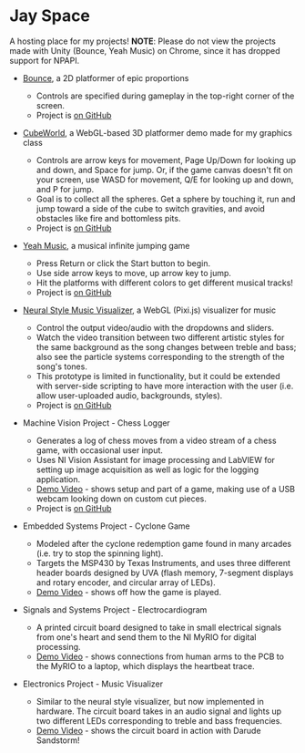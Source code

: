 Jay Space
===

A hosting place for my projects! **NOTE**: Please do not view the projects made with Unity (Bounce, Yeah Music) on Chrome, since it has dropped support for NPAPI.

* [Bounce](Bounce/bounce_web.html), a 2D platformer of epic proportions
	* Controls are specified during gameplay in the top-right corner of the screen.
	* Project is [on GitHub](https://github.com/SebastianJay/Bounce-Game)

* [CubeWorld](CubeWorld/cube_main.html), a WebGL-based 3D platformer demo made for my graphics class
	* Controls are arrow keys for movement, Page Up/Down for looking up and down, and Space for jump. Or, if the game canvas doesn't fit on your screen, use WASD for movement, Q/E for looking up and down, and P for jump.
	* Goal is to collect all the spheres. Get a sphere by touching it, run and jump toward a side of the cube to switch gravities, and avoid obstacles like fire and bottomless pits.
	* Project is [on GitHub](https://github.com/SebastianJay/CubeWorld)

* [Yeah Music](YeahMusic/Web.html), a musical infinite jumping game
	* Press Return or click the Start button to begin.
	* Use side arrow keys to move, up arrow key to jump.
	* Hit the platforms with different colors to get different musical tracks!
	* Project is [on GitHub](https://github.com/josephbaik/uva.hax0rs)

* [Neural Style Music Visualizer](MusicVisual/index.html), a WebGL (Pixi.js) visualizer for music
	* Control the output video/audio with the dropdowns and sliders.
	* Watch the video transition between two different artistic styles for the same background as the song changes between treble and bass; also see the particle systems corresponding to the strength of the song's tones.
	* This prototype is limited in functionality, but it could be extended with server-side scripting to have more interaction with the user (i.e. allow user-uploaded audio, backgrounds, styles).
	* Project is [on GitHub](https://github.com/SebastianJay/NeuralStyle-Music)

* Machine Vision Project - Chess Logger
	* Generates a log of chess moves from a video stream of a chess game, with occasional user input.
	* Uses NI Vision Assistant for image processing and LabVIEW for setting up image acquisition as well as logic for the logging application.
	* [Demo Video](https://www.youtube.com/watch?v=oEiwm47Tykk) - shows setup and part of a game, making use of a USB webcam looking down on custom cut pieces.
	* Project is [on GitHub](https://github.com/SebastianJay/Chess-Logger)

* Embedded Systems Project - Cyclone Game
	* Modeled after the cyclone redemption game found in many arcades (i.e. try to stop the spinning light).
	* Targets the MSP430 by Texas Instruments, and uses three different header boards designed by UVA (flash memory, 7-segment displays and rotary encoder, and circular array of LEDs).
	* [Demo Video](https://www.youtube.com/watch?v=iDDrdj2gOZ8) - shows off how the game is played.

* Signals and Systems Project - Electrocardiogram
	* A printed circuit board designed to take in small electrical signals from one's heart and send them to the NI MyRIO for digital processing.
	* [Demo Video](https://www.youtube.com/watch?v=1IDlTAr23Gs) - shows connections from human arms to the PCB to the MyRIO to a laptop, which displays the heartbeat trace.

* Electronics Project - Music Visualizer
	* Similar to the neural style visualizer, but now implemented in hardware. The circuit board takes in an audio signal and lights up two different LEDs corresponding to treble and bass frequencies.
	* [Demo Video](https://www.youtube.com/watch?v=cUGfNYyqKtA) - shows the circuit board in action with Darude Sandstorm!